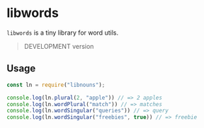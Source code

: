 # libwords

`libwords` is a tiny library for word utils.

> DEVELOPMENT version

## Usage

```js
const ln = require("libnouns");

console.log(ln.plural(2, "apple")) // => 2 apples
console.log(ln.wordPlural("match")) // => matches
console.log(ln.wordSingular("queries")) // => query
console.log(ln.wordSingular("freebies", true)) // => freebie
```
